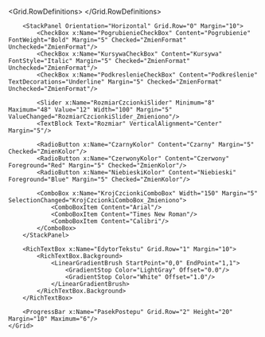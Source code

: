 <Window x:Class="TextEditorApp.MainWindow"
        xmlns="http://schemas.microsoft.com/winfx/2006/xaml/presentation"
        xmlns:x="http://schemas.microsoft.com/winfx/2006/xaml"
        Title="Edytor Tekstu" Height="600" Width="800">
    <Grid>
        <Grid.RowDefinitions>
            <RowDefinition Height="Auto"/>
            <RowDefinition Height="*"/>
            <RowDefinition Height="Auto"/>
        </Grid.RowDefinitions>
        
        <StackPanel Orientation="Horizontal" Grid.Row="0" Margin="10">
            <CheckBox x:Name="PogrubienieCheckBox" Content="Pogrubienie" FontWeight="Bold" Margin="5" Checked="ZmienFormat" Unchecked="ZmienFormat"/>
            <CheckBox x:Name="KursywaCheckBox" Content="Kursywa" FontStyle="Italic" Margin="5" Checked="ZmienFormat" Unchecked="ZmienFormat"/>
            <CheckBox x:Name="PodkreslenieCheckBox" Content="Podkreślenie" TextDecorations="Underline" Margin="5" Checked="ZmienFormat" Unchecked="ZmienFormat"/>
            
            <Slider x:Name="RozmiarCzcionkiSlider" Minimum="8" Maximum="48" Value="12" Width="100" Margin="5" ValueChanged="RozmiarCzcionkiSlider_Zmieniono"/>
            <TextBlock Text="Rozmiar" VerticalAlignment="Center" Margin="5"/>
            
            <RadioButton x:Name="CzarnyKolor" Content="Czarny" Margin="5" Checked="ZmienKolor"/>
            <RadioButton x:Name="CzerwonyKolor" Content="Czerwony" Foreground="Red" Margin="5" Checked="ZmienKolor"/>
            <RadioButton x:Name="NiebieskiKolor" Content="Niebieski" Foreground="Blue" Margin="5" Checked="ZmienKolor"/>
            
            <ComboBox x:Name="KrojCzcionkiComboBox" Width="150" Margin="5" SelectionChanged="KrojCzcionkiComboBox_Zmieniono">
                <ComboBoxItem Content="Arial"/>
                <ComboBoxItem Content="Times New Roman"/>
                <ComboBoxItem Content="Calibri"/>
            </ComboBox>
        </StackPanel>
        
        <RichTextBox x:Name="EdytorTekstu" Grid.Row="1" Margin="10">
            <RichTextBox.Background>
                <LinearGradientBrush StartPoint="0,0" EndPoint="1,1">
                    <GradientStop Color="LightGray" Offset="0.0"/>
                    <GradientStop Color="White" Offset="1.0"/>
                </LinearGradientBrush>
            </RichTextBox.Background>
        </RichTextBox>
        
        <ProgressBar x:Name="PasekPostepu" Grid.Row="2" Height="20" Margin="10" Maximum="6"/>
    </Grid>
</Window>
